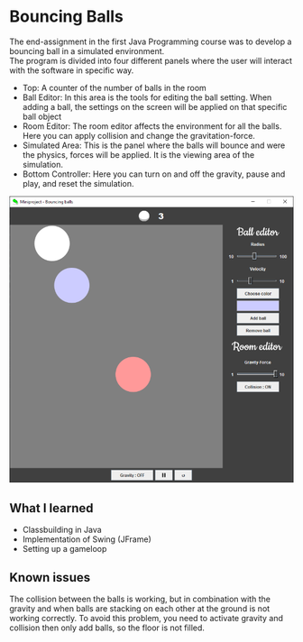 # Bouncing Balls
The end-assignment in the first Java Programming course was to develop a bouncing ball in a simulated environment.  
The program is divided into four different panels where the user will interact with the
software in specific way.

- Top: A counter of the number of balls in the room
- Ball Editor: In this area is the tools for editing the ball setting. When adding a ball, the
settings on the screen will be applied on that specific ball object
- Room Editor: The room editor affects the environment for all the balls. Here you can apply
collision and change the gravitation-force.
- Simulated Area: This is the panel where the balls will bounce and were the physics, forces will be
applied. It is the viewing area of the simulation.
- Bottom Controller: Here you can turn on and off the gravity, pause and play, and reset the simulation.

![](https://github.com/cabbeh01/Ballsimulation/blob/main/ballsmulator.png)

## What I learned
- Classbuilding in Java
- Implementation of Swing (JFrame)
- Setting up a gameloop

## Known issues
The collision between the balls is working, but in combination with the gravity and
when balls are stacking on each other at the ground is not working correctly. To avoid
this problem, you need to activate gravity and collision then only add balls, so the
floor is not filled.
